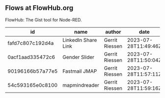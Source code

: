 ## Flows at FlowHub.org

FlowHub: The Gist tool for Node-RED.

| id | name| author | date | details |
|----|-----|--------|------|---------|
| fafd7c807c192d4a |  LinkedIn Share Link | Gerrit Riessen | 2023-07-28T11:49:46Z | [details](https://flowhub.org/f/fafd7c807c192d4a) |
| 0acf1aad335472c6 |  Gender Slider | Gerrit Riessen | 2023-07-28T11:50:04Z | [details](https://flowhub.org/f/0acf1aad335472c6) |
| 90196166b57a77e5 |  Fastmail JMAP | Gerrit Riessen | 2023-07-28T11:57:11Z | [details](https://flowhub.org/f/90196166b57a77e5) |
| 54c593165e0c8100 |  mapmindreader | Gerrit Riessen | 2023-07-28T11:59:16Z | [details](https://flowhub.org/f/54c593165e0c8100) |

